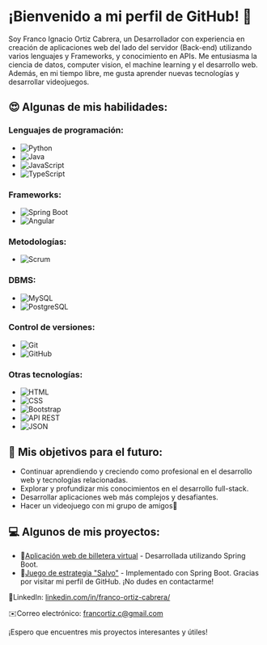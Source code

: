 
# ¡Bienvenido a mi perfil de GitHub! 👋

Soy Franco Ignacio Ortiz Cabrera, un Desarrollador con experiencia en creación de aplicaciones web del lado del servidor (Back-end) utilizando varios lenguajes y Frameworks, y conocimiento en APIs. Me entusiasma la ciencia de datos, computer vision, el machine learning y el desarrollo web. Además, en mi tiempo libre, me gusta aprender nuevas tecnologías y desarrollar videojuegos.

## 😍 Algunas de mis habilidades:

### Lenguajes de programación:
- ![Python](https://img.shields.io/badge/-Python-3776AB?style=flat&logo=Python&logoColor=white)
- ![Java](https://img.shields.io/badge/-Java-007396?style=flat&logo=Java&logoColor=white)
- ![JavaScript](https://img.shields.io/badge/-JavaScript-F7DF1E?style=flat&logo=JavaScript&logoColor=black)
- ![TypeScript](https://img.shields.io/badge/-TypeScript-3178C6?style=flat&logo=TypeScript&logoColor=white)

### Frameworks:
- ![Spring Boot](https://img.shields.io/badge/-Spring%20Boot-6DB33F?style=flat&logo=Spring%20Boot&logoColor=white)
- ![Angular](https://img.shields.io/badge/-Angular-DD0031?style=flat&logo=Angular&logoColor=white)

### Metodologías:
- ![Scrum](https://img.shields.io/badge/-Scrum-6DB33F?style=flat&logo=Scrum&logoColor=white)

### DBMS:
- ![MySQL](https://img.shields.io/badge/-MySQL-4479A1?style=flat&logo=MySQL&logoColor=white)
- ![PostgreSQL](https://img.shields.io/badge/-PostgreSQL-336791?style=flat&logo=PostgreSQL&logoColor=white)

### Control de versiones:
- ![Git](https://img.shields.io/badge/-Git-F05032?style=flat&logo=Git&logoColor=white)
- ![GitHub](https://img.shields.io/badge/-GitHub-181717?style=flat&logo=GitHub&logoColor=white)

### Otras tecnologías:
- ![HTML](https://img.shields.io/badge/-HTML5-E34F26?style=flat&logo=HTML5&logoColor=white)
- ![CSS](https://img.shields.io/badge/-CSS3-1572B6?style=flat&logo=CSS3&logoColor=white)
- ![Bootstrap](https://img.shields.io/badge/-Bootstrap-563D7C?style=flat&logo=Bootstrap&logoColor=white)
- ![API REST](https://img.shields.io/badge/-API%20REST-000000?style=flat&logo=REST&logoColor=white)
- ![JSON](https://img.shields.io/badge/-JSON-000000?style=flat&logo=JSON&logoColor=white)


## 🌱 Mis objetivos para el futuro:

- Continuar aprendiendo y creciendo como profesional en el desarrollo web y tecnologías relacionadas.
- Explorar y profundizar mis conocimientos en el desarrollo full-stack.
- Desarrollar aplicaciones web  más complejos y desafiantes.
- Hacer un videojuego con mi grupo de amigos👾

## 💻 Algunos de mis proyectos:

- 💸[Aplicación web de billetera virtual](https://github.com/Francortiz-137/Wallet) - Desarrollada utilizando Spring Boot.
- 🚢[Juego de estrategia "Salvo"](https://github.com/Francortiz-137/Salvo) - Implementado con Spring Boot.
Gracias por visitar mi perfil de GitHub. ¡No dudes en contactarme!

🔗LinkedIn: [linkedin.com/in/franco-ortiz-cabrera/](https://linkedin.com/in/franco-ortiz-cabrera/)

✉️Correo electrónico: francortiz.c@gmail.com

¡Espero que encuentres mis proyectos interesantes y útiles!
